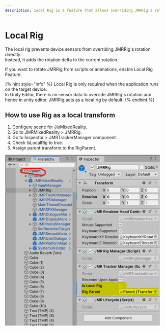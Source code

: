 ```yaml
---
description: Local Rig is a feature that allows overriding JMRRig's rotation.
---
```


# Local Rig

The local rig prevents device sensors from overriding JMRRig's rotation directly. \
Instead, it adds the rotation delta to the current rotation.

If you want to rotate JMRRig from scripts or animations, enable Local Rig Feature.

{% hint style="info" %}
Local Rig is only required when the application runs on the target device. \
In Unity Editor, there is no sensor data to override JMRRig's rotation and hence in unity editor, JMRRig acts as a local rig by default.
{% endhint %}

## How to use Rig as a local transform

1. Configure scene for JioMixedReality.
2. Go to JMRMixedReality > JMRRig.
3. Go to Inspector > JMRTrackerManager component.
4. Check IsLocalRig to true.
5. Assign parent transform to the RigParent.

![](<../../.gitbook/assets/image (26).png>)
